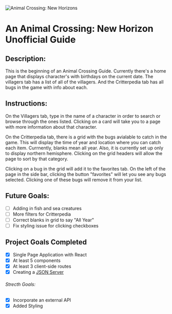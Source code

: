 ![Animal Crossing: New Horizons](https://lgbtqgamearchive.files.wordpress.com/2020/04/animal-crossing-logo.png)

# An Animal Crossing: New Horizon Unofficial Guide

## Description:
This is the beginning of an Animal Crossing Guide. Currently there's a home page that displays character's with birthdays on the current date. The villagers tab has a list of all of the villagers. And the Critterpedia tab has all bugs in the game with info about each. 

## Instructions:
On the Villagers tab, type in the name of a character in order to search or browse through the ones listed. Clicking on a card will take you to a page with more information about that character.

On the Critterpedia tab, there is a grid with the bugs avialable to catch in the game. This will display the time of year and location where you can catch each item. Currnently, blanks mean all year. Also, it is currently set up only to display northern hemisphere. Clicking on the grid headers will allow the page to sort by that category.

Clicking on a bug in the grid will add it to the favorites tab. On the left of the page in the side bar, clicking the button "favorites" will let you see any bugs selected. Clicking one of these bugs will remove it from your list. 

## Future Goals:
- [ ] Adding in fish and sea creatures
- [ ] More filters for Critterpedia
- [ ] Correct blanks in grid to say "All Year"
- [ ] Fix styling issue for clicking checkboxes

## Project Goals Completed
- [x] Single Page Application with React
- [x] At least 5 components
- [x] At least 3 client-side routes
- [x] Creating a [JSON Server](https://github.com/Amber-Yerkey/json-server-template_Phase2Project)

###### Strecth Goals:
- [x] Incorporate an external API
- [x] Added Styling
